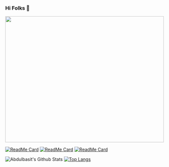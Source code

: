 ### Hi Folks 👋

<img src='https://github.com/ibnsultan/ibnsultan/blob/main/assets/gitcover.gif' width='100%' height='400px' />

<!--
**ibnsultan/ibnsultan** is a ✨ _special_ ✨ repository because its `README.md` (this file) appears on your GitHub profile.

Here are some ideas to get you started:

- 🔭 I’m currently working on ...
- 🌱 I’m currently learning ...
- 👯 I’m looking to collaborate on ...
- 🤔 I’m looking for help with ...
- 💬 Ask me about ...
- 📫 How to reach me: ...
- 😄 Pronouns: ...
- ⚡ Fun fact: ...
-->

[![ReadMe Card](https://github-readme-stats.vercel.app/api/pin/?username=ibnsultan&repo=sahil&theme=dracula)](https://github.com/ibnsultan/sahil)
[![ReadMe Card](https://github-readme-stats.vercel.app/api/pin/?username=Kalebu&repo=pyswahili&theme=dracula)](https://github.com/ibnsultan/pyswahili)
[![ReadMe Card](https://github-readme-stats.vercel.app/api/pin/?username=ibnsultan&repo=swahili-programming-language&theme=dracula)](https://github.com/ibnsultan/swahili-programming-language)

![Abdulbasit's Github Stats](https://github-readme-stats.vercel.app/api?username=ibnsultan&show_icons=true&theme=radical)
[![Top Langs](https://github-readme-stats.vercel.app/api/top-langs/?username=ibnsultan&layout=compact&theme=radical)](https://github.com/ibnsultan/github-readme-stats)
